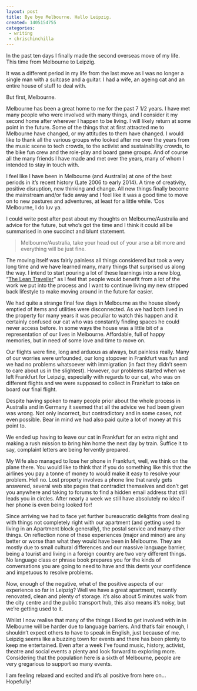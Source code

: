 ```yaml
---
layout: post
title: Bye bye Melbourne. Hallo Leipzig.
created: 1405154755
categories:
 - writing
 - chrischinchilla
---
```


In the past ten days I finally made the second overseas move of my life. This time from Melbourne to Leipzig.

It was a different period in my life from the last move as I was no longer a single man with a suitcase and a guitar. I had a wife, an ageing cat and an entire house of stuff to deal with.

But first, Melbourne.

Melbourne has been a great home to me for the past 7 1/2 years. I have met many people who were involved with many things, and I consider it my second home after wherever I happen to be living. I will likely return at some point in the future. Some of the things that at first attracted me to Melbourne have changed, or my attitudes to them have changed. I would like to thank all the various groups who looked after me over the years from the music scene to tech crowds, to the activist and sustainability crowds, to the bike fun crew and the role-play and board game groups. And of course all the many friends I have made and met over the years, many of whom I intended to stay in touch with.

I feel like I have been in Melbourne (and Australia) at one of the best periods in it’s recent history (Late 2006 to early 2014). A time of creativity, positive disruption, new thinking and change. All new things finally become the mainstream and/or fade away and I feel like it was a good time to move on to new pastures and adventures, at least for a little while. ’Cos Melbourne, I do luv ya.

I could write post after post about my thoughts on Melbourne/Australia and advice for the future, but who’s got the time and I think it could all be summarised in one succinct and blunt statement.<blockquote>

Melbourne/Australia, take your head out of your arse a bit more and everything will be just fine.</blockquote>

The moving itself was fairly painless all things considered but took a very long time and we have learned many, many things that surprised us along the way. I intend to start pouring a lot of these learnings into a new blog, “<a href="https://gregariousmammal.com/lean-traveller" target="_blank">The Lean Traveller</a>” as I feel that people would benefit from a lot of the work we put into the process and I want to continue living my new stripped back lifestyle to make moving around in the future far easier.

We had quite a strange final few days in Melbourne as the house slowly emptied of items and utilities were disconnected. As we had both lived in the property for many years it was peculiar to watch this happen and it certainly confused our cat who was constantly finding spaces he could never access before. In some ways the house was a little bit of a representation of our lives in Melbourne. Affordable, full of happy memories, but in need of some love and time to move on.

Our flights were fine, long and arduous as always, but painless really. Many of our worries were unfounded, our long stopover in Frankfurt was fun and we had no problems whatsoever with immigration (in fact they didn’t seem to care about us in the slightest). However, our problems started when we left Frankfurt for Leipzig, especially with regards to our cat, who was on different flights and we were supposed to collect in Frankfurt to take on board our final flight.

Despite having spoken to many people prior about the whole process in Australia and in Germany it seemed that all the advice we had been given was wrong. Not only incorrect, but contradictory and in some cases, not even possible. Bear in mind we had also paid quite a lot of money at this point to.

We ended up having to leave our cat in Frankfurt for an extra night and making a rush mission to bring him home the next day by train. Suffice it to say, complaint letters are being fervently prepared.

My Wife also managed to lose her phone in Frankfurt, well, we think on the plane there. You would like to think that if you do something like this that the airlines you pay a tonne of money to would make it easy to resolve your problem. Hell no. Lost property involves a phone line that rarely gets answered, several web site pages that contradict themselves and don’t get you anywhere and taking to forums to find a hidden email address that still leads you in circles. After nearly a week we still have absolutely no idea if her phone is even being looked for!

Since arriving we had to face yet further bureaucratic delights from dealing with things not completely right with our apartment (and getting used to living in an Apartment block generally), the postal service and many other things. On reflection none of these experiences (major and minor) are any better or worse than what they would have been in Melbourne. They are mostly due to small cultural differences and our massive language barrier, being a tourist and living in a foreign country are two very different things. No language class or phrase book prepares you for the kinds of conversations you are going to need to have and this dents your confidence and impetuous to resolve problems.

Now, enough of the negative, what of the positive aspects of our experience so far in Leipzig? Well we have a great apartment, recently renovated, clean and plenty of storage. it’s also about 5 minutes walk from the city centre and the public transport hub, this also means it’s noisy, but we’re getting used to it.

Whilst I now realise that many of the things I liked to get involved with in in Melbourne will be harder due to language barriers. And that’s fair enough, I shouldn’t expect others to have to speak in English, just because of me. Leipzig seems like a buzzing town for events and there has been plenty to keep me entertained. Even after a week I’ve found music, history, activist, theatre and social events a plenty and look forward to exploring more. Considering that the population here is a sixth of Melbourne, people are very gregarious to support so many events.

I am feeling relaxed and excited and it’s all positive from here on… Hopefully!
